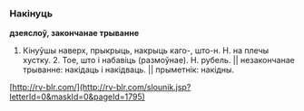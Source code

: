 ### Накінуць
**дзеяслоў, закончанае трыванне**

1. Кінуўшы наверх, прыкрыць, накрыць каго-, што-н. Н. на плечы хустку. 2. Тое, што і набавіць (размоўнае). Н. рубель. || незакончанае трыванне: накідаць і накідваць. || прыметнік: накідны.

<a rel="author">[http://rv-blr.com/](http://rv-blr.com/slounik.jsp?letterId=0&maskId=0&pageId=1795)</a>
